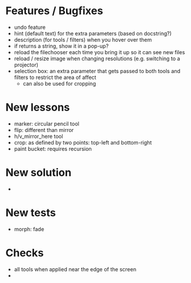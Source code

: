 # Features / Bugfixes
* undo feature
* hint (default text) for the extra parameters (based on docstring?)
* description (for tools / filters) when you hover over them
* if returns a string, show it in a pop-up?
* reload the filechooser each time you bring it up so it can see new files
* reload / resize image when changing resolutions (e.g. switching to a projector)
* selection box: an extra parameter that gets passed to both tools and filters to restrict the area of affect
  * can also be used for cropping

# New lessons
<!-- * smudge: too hard to do right -->
* marker: circular pencil tool
* flip: different than mirror
* h/v_mirror_here tool
* crop: as defined by two points: top-left and bottom-right
* paint bucket: requires recursion

# New solution
* 

# New tests
* morph: fade

# Checks
* all tools when applied near the edge of the screen
* 
